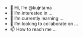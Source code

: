 - 👋 Hi, I’m @kujntama
- 👀 I’m interested in ...
- 🌱 I’m currently learning ...
- 💞️ I’m looking to collaborate on ...
- 📫 How to reach me ...

<!---
kujntama/kujntama is a ✨ special ✨ repository because its `README.md` (this file) appears on your GitHub profile.
You can click the Preview link to take a look at your changes.
--->
